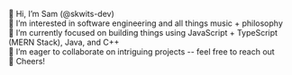 👋 Hi, I’m Sam (@skwits-dev) <br>
👀 I’m interested in software engineering and all things music + philosophy <br>
🌱 I’m currently focused on building things using JavaScript + TypeScript (MERN Stack), Java, and C++ <br>
💞️ I’m eager to collaborate on intriguing projects -- feel free to reach out <br>
🍻 Cheers!
